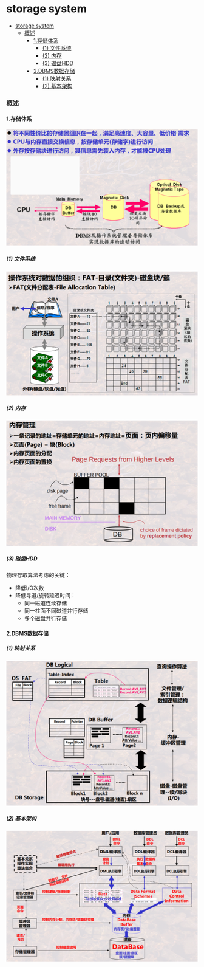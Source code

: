 # storage system


<!-- @import "[TOC]" {cmd="toc" depthFrom=1 depthTo=6 orderedList=false} -->

<!-- code_chunk_output -->

- [storage system](#storage-system)
    - [概述](#概述)
      - [1.存储体系](#1存储体系)
        - [(1) 文件系统](#1-文件系统)
        - [(2) 内存](#2-内存)
        - [(3) 磁盘HDD](#3-磁盘hdd)
      - [2.DBMS数据存储](#2dbms数据存储)
        - [(1) 映射关系](#1-映射关系)
        - [(2) 基本架构](#2-基本架构)

<!-- /code_chunk_output -->

### 概述

#### 1.存储体系

![](./imgs/ss_01.png)

##### (1) 文件系统
![](./imgs/ss_02.png)

##### (2) 内存
![](./imgs/ss_03.png)

##### (3) 磁盘HDD
物理存取算法考虑的关键：
* 降低I/O次数
* 降低寻道/旋转延迟时间：
    * 同一磁道连续存储
    * 同一柱面不同磁道并行存储
    * 多个磁盘并行存储

#### 2.DBMS数据存储

##### (1) 映射关系
![](./imgs/ss_04.png)

##### (2) 基本架构
![](./imgs/ss_05.png)
